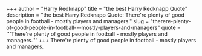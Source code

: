 +++
author = "Harry Redknapp"
title = "the best Harry Redknapp Quote"
description = "the best Harry Redknapp Quote: There're plenty of good people in football - mostly players and managers."
slug = "therere-plenty-of-good-people-in-football---mostly-players-and-managers"
quote = '''There're plenty of good people in football - mostly players and managers.'''
+++
There're plenty of good people in football - mostly players and managers.
